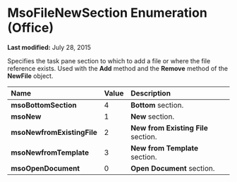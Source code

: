 
# MsoFileNewSection Enumeration (Office)

 **Last modified:** July 28, 2015

Specifies the task pane section to which to add a file or where the file reference exists. Used with the  **Add** method and the **Remove** method of the **NewFile** object.


|**Name**|**Value**|**Description**|
|:-----|:-----|:-----|
| **msoBottomSection**|4| **Bottom** section.|
| **msoNew**|1| **New** section.|
| **msoNewfromExistingFile**|2| **New from Existing File** section.|
| **msoNewfromTemplate**|3| **New from Template** section.|
| **msoOpenDocument**|0| **Open Document** section.|
